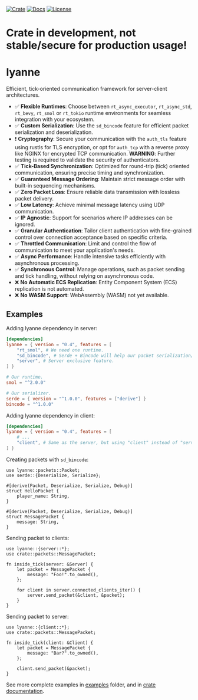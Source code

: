 [![Crate](https://img.shields.io/crates/v/lyanne.svg)](https://crates.io/crates/lyanne)
[![Docs](https://docs.rs/lyanne/badge.svg)](https://docs.rs/lyanne/latest/lyanne/)
[![License](https://img.shields.io/badge/license-MIT%2FApache-blue.svg)](LICENSE-MIT)

# Crate in development, not stable/secure for production usage!

# lyanne

Efficient, tick-oriented communication framework for server-client architectures.

- ✅ **Flexible Runtimes**: Choose between `rt_async_executor`, `rt_async_std`, `rt_bevy`, `rt_smol` or `rt_tokio` runtime environments for seamless integration with your ecosystem.
- ✅ **Custom Serialization**: Use the `sd_bincode` feature for efficient packet serialization and deserialization.
- ❗ **Cryptography**: Secure your communication with the `auth_tls` feature using rustls for TLS encryption, or opt for `auth_tcp` with a reverse proxy like NGINX for encrypted TCP communication. **WARNING**: Further testing is required to validate the security of authenticators.
- ✅ **Tick-Based Synchronization**: Optimized for round-trip (tick) oriented communication, ensuring precise timing and synchronization.
- ✅ **Guaranteed Message Ordering**: Maintain strict message order with built-in sequencing mechanisms.
- ✅ **Zero Packet Loss**: Ensure reliable data transmission with lossless packet delivery.
- ✅ **Low Latency**: Achieve minimal message latency using UDP communication.
- ✅ **IP Agnostic**: Support for scenarios where IP addresses can be ignored.
- ✅ **Granular Authentication**: Tailor client authentication with fine-grained control over connection acceptance based on specific criteria.
- ✅ **Throttled Communication**: Limit and control the flow of communication to meet your application's needs.
- ✅ **Async Performance**: Handle intensive tasks efficiently with asynchronous processing.
- ✅ **Synchronous Control**: Manage operations, such as packet sending and tick handling, without relying on asynchronous code.
- ❌ **No Automatic ECS Replication**: Entity Component System (ECS) replication is not automated.
- ❌ **No WASM Support**: WebAssembly (WASM) not yet available.

## Examples

Adding lyanne dependency in server:

```toml
[dependencies]
lyanne = { version = "0.4", features = [
    "rt_smol", # We need one runtime.
    "sd_bincode", # Serde + Bincode will help our packet serialization/deserialization.
    "server", # Server exclusive feature.
] }

# Our runtime.
smol = "^2.0.0"

# Our serializer.
serde = { version = "^1.0.0", features = ["derive"] }
bincode = "^1.0.0"
```

Adding lyanne dependency in client:

```toml
[dependencies]
lyanne = { version = "0.4", features = [
    # ...
    "client", # Same as the server, but using "client" instead of "server".
] }
```

Creating packets with `sd_bincode`:

```rust,no_run
use lyanne::packets::Packet;
use serde::{Deserialize, Serialize};

#[derive(Packet, Deserialize, Serialize, Debug)]
struct HelloPacket {
    player_name: String,
}

#[derive(Packet, Deserialize, Serialize, Debug)]
struct MessagePacket {
    message: String,
}
```

Sending packet to clients:

```rust,no_run
use lyanne::{server::*};
use crate::packets::MessagePacket;

fn inside_tick(server: &Server) {
    let packet = MessagePacket {
        message: "Foo!".to_owned(),
    };

    for client in server.connected_clients_iter() {
        server.send_packet(&client, &packet);
    }
}
```

Sending packet to server:

```rust,no_run
use lyanne::{client::*};
use crate::packets::MessagePacket;

fn inside_tick(client: &Client) {
    let packet = MessagePacket {
        message: "Bar?".to_owned(),
    };

    client.send_packet(&packet);
}
```

See more complete examples in [examples](https://github.com/Robsutar/lyanne/tree/main/examples) folder, and in [crate documentation](https://docs.rs/lyanne/latest/lyanne/).